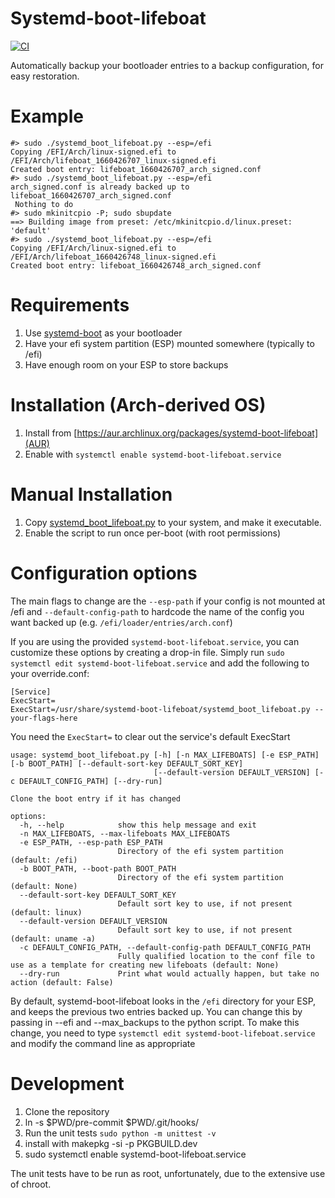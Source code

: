 # Systemd-boot-lifeboat

[![CI](https://github.com/intentionally-left-nil/systemd-boot-lifeboat/actions/workflows/test.yml/badge.svg)](https://github.com/intentionally-left-nil/systemd-boot-lifeboat/actions/workflows/test.yml)

Automatically backup your bootloader entries to a backup configuration, for easy restoration.

# Example

```
#> sudo ./systemd_boot_lifeboat.py --esp=/efi
Copying /EFI/Arch/linux-signed.efi to /EFI/Arch/lifeboat_1660426707_linux-signed.efi
Created boot entry: lifeboat_1660426707_arch_signed.conf
#> sudo ./systemd_boot_lifeboat.py --esp=/efi
arch_signed.conf is already backed up to lifeboat_1660426707_arch_signed.conf
 Nothing to do
#> sudo mkinitcpio -P; sudo sbupdate
==> Building image from preset: /etc/mkinitcpio.d/linux.preset: 'default'
#> sudo ./systemd_boot_lifeboat.py --esp=/efi
Copying /EFI/Arch/linux-signed.efi to /EFI/Arch/lifeboat_1660426748_linux-signed.efi
Created boot entry: lifeboat_1660426748_arch_signed.conf
```

# Requirements

1. Use [systemd-boot](https://wiki.archlinux.org/title/Systemd-boot) as your bootloader
1. Have your efi system partition (ESP) mounted somewhere (typically to /efi)
1. Have enough room on your ESP to store backups

# Installation (Arch-derived OS)

1. Install from [https://aur.archlinux.org/packages/systemd-boot-lifeboat](AUR)
1. Enable with `systemctl enable systemd-boot-lifeboat.service`

# Manual Installation

1. Copy [systemd_boot_lifeboat.py](/systemd_boot_lifeboat.py) to your system, and make it executable.
1. Enable the script to run once per-boot (with root permissions)

# Configuration options

The main flags to change are the `--esp-path` if your config is not mounted at /efi
and `--default-config-path` to hardcode the name of the config you want backed up (e.g. `/efi/loader/entries/arch.conf`)

If you are using the provided `systemd-boot-lifeboat.service`, you can customize these options by creating a drop-in file.
Simply run `sudo systemctl edit systemd-boot-lifeboat.service` and add the following to your override.conf:

```
[Service]
ExecStart=
ExecStart=/usr/share/systemd-boot-lifeboat/systemd_boot_lifeboat.py --your-flags-here
```

You need the `ExecStart=` to clear out the service's default ExecStart

```
usage: systemd_boot_lifeboat.py [-h] [-n MAX_LIFEBOATS] [-e ESP_PATH] [-b BOOT_PATH] [--default-sort-key DEFAULT_SORT_KEY]
                                [--default-version DEFAULT_VERSION] [-c DEFAULT_CONFIG_PATH] [--dry-run]

Clone the boot entry if it has changed

options:
  -h, --help            show this help message and exit
  -n MAX_LIFEBOATS, --max-lifeboats MAX_LIFEBOATS
  -e ESP_PATH, --esp-path ESP_PATH
                        Directory of the efi system partition (default: /efi)
  -b BOOT_PATH, --boot-path BOOT_PATH
                        Directory of the efi system partition (default: None)
  --default-sort-key DEFAULT_SORT_KEY
                        Default sort key to use, if not present (default: linux)
  --default-version DEFAULT_VERSION
                        Default sort key to use, if not present (default: uname -a)
  -c DEFAULT_CONFIG_PATH, --default-config-path DEFAULT_CONFIG_PATH
                        Fully qualified location to the conf file to use as a template for creating new lifeboats (default: None)
  --dry-run             Print what would actually happen, but take no action (default: False)
```

By default, systemd-boot-lifeboat looks in the `/efi` directory for your ESP, and keeps the previous two entries backed up. You can change this by passing in --efi and --max_backups to the python script. To make this change, you need to type `systemctl edit systemd-boot-lifeboat.service` and modify the command line as appropriate

# Development

1. Clone the repository
1. ln -s $PWD/pre-commit $PWD/.git/hooks/
1. Run the unit tests `sudo python -m unittest -v `
1. install with makepkg -si -p PKGBUILD.dev
1. sudo systemctl enable systemd-boot-lifeboat.service

The unit tests have to be run as root, unfortunately, due to the extensive use of chroot.
